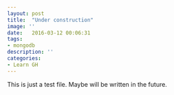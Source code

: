 ```yaml
---
layout: post
title:  "Under construction"
image: ''
date:   2016-03-12 00:06:31
tags:
- mongodb
description: ''
categories:
- Learn GH 
---
```


<p>This is just a test file. Maybe will be written in the future.</p>
